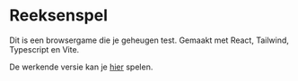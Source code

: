 # Reeksenspel

Dit is een browsergame die je geheugen test. 
Gemaakt met React, Tailwind, Typescript en Vite.

De werkende versie kan je [hier](https://jeffreyvnzanten.github.io/reeksenspel/) spelen.

